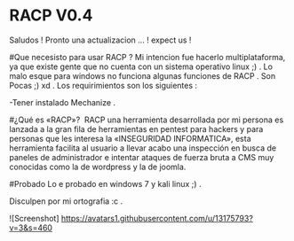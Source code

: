 # RACP V0.4
Saludos !  Pronto una actualizacion ... !  expect us !

#Que necesisto para usar RACP ? 
Mi intencion fue hacerlo multiplataforma, ya que existe gente que no cuenta con un sistema operativo linux ;) .
Lo malo esque para windows no funciona algunas funciones de RACP .
Son Pocas ;) xd .
Los requirimientos son los siguientes :

-Tener instalado Mechanize . 

#¿Qué es «RACP»? 
RACP una herramienta desarrollada por mi persona es lanzada a la gran fila de herramientas en pentest para hackers y para personas que les interesa la «INSEGURIDAD INFORMATICA», esta herramienta facilita al usuario a llevar acabo una inspección en busca de paneles de administrador e intentar ataques de fuerza bruta a CMS muy conocidas como la de wordpress y la de joomla.


#Probado 
Lo e probado en windows 7 y kali linux ;) .

Disculpen por mi ortografia :c .

![Screenshot] https://avatars1.githubusercontent.com/u/13175793?v=3&s=460
